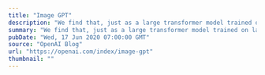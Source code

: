 ```yaml
---
title: "Image GPT"
description: "We find that, just as a large transformer model trained on language can generate coherent text, the same exact model trained on pixel sequences can generate coherent image completions and samples. By establishing a correlation between sample quality and image classification accuracy, we show that our best generative model also contains features competitive with top convolutional nets in the unsupervised setting."
summary: "We find that, just as a large transformer model trained on language can generate coherent text, the same exact model trained on pixel sequences can generate coherent image completions and samples. By establishing a correlation between sample quality and image classification accuracy, we show that our best generative model also contains features competitive with top convolutional nets in the unsupervised setting."
pubDate: "Wed, 17 Jun 2020 07:00:00 GMT"
source: "OpenAI Blog"
url: "https://openai.com/index/image-gpt"
thumbnail: ""
---
```


